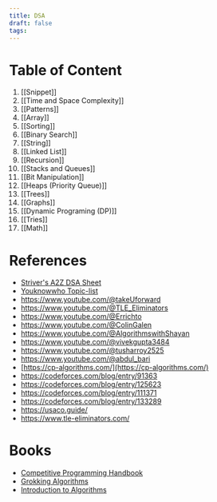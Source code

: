 ```yaml
---
title: DSA
draft: false
tags:
---
```

# Table of Content
1. [[Snippet]]
2. [[Time and Space Complexity]]
3. [[Patterns]]
4. [[Array]]
5. [[Sorting]]
6. [[Binary Search]]
7. [[String]]
8. [[Linked List]]
9. [[Recursion]]
10. [[Stacks and Queues]]
11. [[Bit Manipulation]]
12. [[Heaps (Priority Queue)]]
13. [[Trees]]
14. [[Graphs]]
15. [[Dynamic Programing (DP)]]
16. [[Tries]]
17. [[Math]]

# References
- [Striver's A2Z DSA Sheet](https://takeuforward.org/strivers-a2z-dsa-course/strivers-a2z-dsa-course-sheet-2)
- [Youknowwho Topic-list](https://youkn0wwho.academy/topic-list)
- https://www.youtube.com/@takeUforward
- https://www.youtube.com/@TLE_Eliminators
- https://www.youtube.com/@Errichto
- https://www.youtube.com/@ColinGalen
- https://www.youtube.com/@AlgorithmswithShayan
- https://www.youtube.com/@vivekgupta3484
- https://www.youtube.com/@tusharroy2525
- https://www.youtube.com/@abdul_bari
- [https://cp-algorithms.com/](https://cp-algorithms.com/)
- https://codeforces.com/blog/entry/91363
- https://codeforces.com/blog/entry/125623
- https://codeforces.com/blog/entry/111371
- https://codeforces.com/blog/entry/133289
- https://usaco.guide/
- https://www.tle-eliminators.com/
# Books
- [Competitive Programming Handbook](https://drive.google.com/file/d/1rrUdKobLuvxwoBZQQNcBo8JoUDlqwXvh/view?usp=sharing)
- [Grokking Algorithms](https://drive.google.com/file/d/1zdnav9JomWjo9_SxstSgnDUJ0z_8Qbtz/view?usp=sharing)
- [Introduction to Algorithms](https://drive.google.com/file/d/17Jr01HsUwwF0oo3UsPNoGzjmGwoj7qmc/view?usp=sharing)
